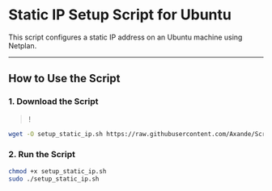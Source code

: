 # Static IP Setup Script for Ubuntu

This script configures a static IP address on an Ubuntu machine using Netplan.

---

## How to Use the Script

### 1. Download the Script
>! 
```bash
wget -O setup_static_ip.sh https://raw.githubusercontent.com/Axande/Scripting/refs/heads/main/Ubuntu/Static%20IP/setup_static_ip.sh
```

### 2. Run the Script
```bash
chmod +x setup_static_ip.sh
sudo ./setup_static_ip.sh
```
